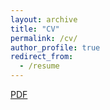 ```yaml
---
layout: archive
title: "CV"
permalink: /cv/
author_profile: true
redirect_from:
  - /resume
---
```


[PDF](https://apmellot.github.io/files/CV_Mellot_Apolline.pdf)